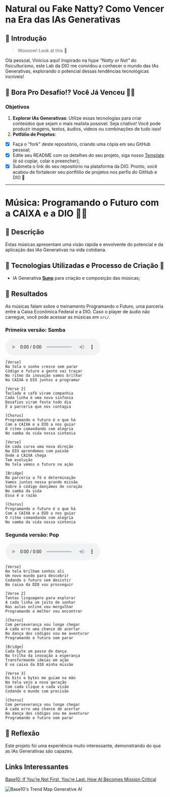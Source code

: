 # Natural ou Fake Natty? Como Vencer na Era das IAs Generativas

## 🚀 Introdução

> Woooow! Look at this 👀

Olá pessoal, Vinicius aqui! Inspirado na hype _"Natty or Not"_ do fisiculturismo, este Lab da DIO me convidou a conhecer o mundo das IAs Generativas, explorando o potencial dessas tendências tecnológicas incríveis!

## 🎯 Bora Pro Desafio!? Você Já Venceu 💪🤓

### Objetivos

1. **Explorar IAs Generativas**: Utilize essas tecnologias para criar conteúdos que sejam o mais realista possível. Seja criativo! Você pode produzir imagens, textos, áudios, vídeos ou combinações de tudo isso!
2. **Potfólio de Projetos**:
  - [x] Faça o "fork" deste repositório, criando uma cópia em seu GitHub pessoal;
  - [x] Edite seu README com os detalhes do seu projeto, siga nosso [Template](#template) (é só copiar, colar e preencher);
  - [x] Submeta o link do seu repositório na plataforma da DIO. Pronto, você acabou de fortalecer seu portfólio de projetos nos perfis do GitHub e DIO 🚀

---

# Música: Programando o Futuro com a CAIXA e a DIO 🎵🎶

## 📒 Descrição
Estas músicas apresentam uma visão rápida e envolvente do potencial e da aplicação das IAs Generativas na vida cotidiana.

## 🤖 Tecnologias Utilizadas e Processo de Criação 🧐
- IA Generativa **[Suno](https://suno.com)** para criação e composição das músicas;

## 🚀 Resultados
As músicas falam sobre o treinamento Programando o Futuro, uma parceria entre a Caixa Econômica Federal e a DIO. Caso o player de áudio não carregue, você pode acessar as músicas em `src/`.

### Primeira versão: Samba
<audio controls>
<source src="./src/Programando o Futuro(1).mp3" type="audio/mpeg">
Your browser does not support the audio tag.
</audio>

```
[Verse]
Na tela o sonho cresce sem parar
Código e futuro a gente vai traçar
No ritmo da inovação vamos brilhar
Na CAIXA e DIO juntos a programar

[Verse 2]
Teclado e café viram companhia
Cada linha é uma nova sinfonia
Desafios viram festa todo dia
É a parceria que nos contagia

[Chorus]
Programando o futuro é o que há
Com a CAIXA e a DIO a nos guiar
O ritmo comandando com alegria
No samba da vida nossa sintonia

[Verse]
Em cada curso uma nova direção
Na DIO aprendemos com paixão
Onde a CAIXA chega
Tem evolução
Na tela vemos o futuro na ação

[Bridge]
Na parceria a fé e determinação
Vamos juntos nessa grande missão
Sobre o código dançamos de coração
No samba da vida
Essa é a razão

[Chorus]
Programando o futuro é o que há
Com a CAIXA e a DIO a nos guiar
O ritmo comandando com alegria
No samba da vida nossa sintonia
```

### Segunda versão: Pop
<audio controls>
<source src="./scr/Programando o Futuro.mp3" type="audio/mpeg">
Your browser does not support the audio tag.
</audio>

```
[Verse]
Na tela brilham sonhos ali
Um novo mundo para descobrir
Codando o futuro sem desistir
Na caixa da DIO vou prosseguir

[Verse 2]
Tantas linguagens para explorar
A cada linha um jeito de sonhar
Nas aulas online vou mergulhar
Programando o melhor vou encontrar

[Chorus]
Com perseverança vou longe chegar
A cada erro uma chance de acertar
Na dança dos códigos vou me aventurar
Programando o futuro sem parar

[Bridge]
Cada byte um passo de dança
Na trilha da inovação a esperança
Transformando ideias em ação
É na caixa da DIO minha missão

[Verse 3]
Os bits e bytes me guiam na mão
Na tela vejo a nova geração
Com cada clique e cada visão
Codando o mundo com precisão

[Chorus]
Com perseverança vou longe chegar
A cada erro uma chance de acertar
Na dança dos códigos vou me aventurar
Programando o futuro sem parar
```

## 💭 Reflexão
Este projeto foi uma experiência muito interessante, demonstrando do que as IAs Generativas são capazes.


## Links Interessantes

[Base10: If You’re Not First, You’re Last: How AI Becomes Mission Critical](https://base10.vc/post/generative-ai-mission-critical/)

![Base10's Trend Map Generative AI](https://github.com/digitalinnovationone/lab-natty-or-not/assets/730492/f4df26e8-f8f7-4419-8252-c69d73ea930c)
